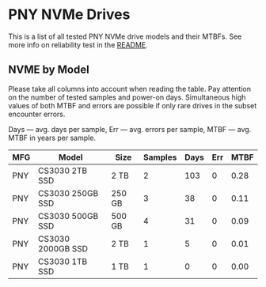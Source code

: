 PNY NVMe Drives
===============

This is a list of all tested PNY NVMe drive models and their MTBFs. See more
info on reliability test in the [README](https://github.com/linuxhw/SMART).

NVME by Model
------------

Please take all columns into account when reading the table. Pay attention on the
number of tested samples and power-on days. Simultaneous high values of both MTBF
and errors are possible if only rare drives in the subset encounter errors.

Days   — avg. days per sample,
Err    — avg. errors per sample,
MTBF   — avg. MTBF in years per sample.

| MFG       | Model              | Size   | Samples | Days  | Err   | MTBF   |
|-----------|--------------------|--------|---------|-------|-------|--------|
| PNY       | CS3030 2TB SSD     | 2 TB   | 2       | 103   | 0     | 0.28   |
| PNY       | CS3030 250GB SSD   | 250 GB | 3       | 38    | 0     | 0.11   |
| PNY       | CS3030 500GB SSD   | 500 GB | 4       | 31    | 0     | 0.09   |
| PNY       | CS3030 2000GB SSD  | 2 TB   | 1       | 5     | 0     | 0.01   |
| PNY       | CS3030 1TB SSD     | 1 TB   | 1       | 0     | 0     | 0.00   |
